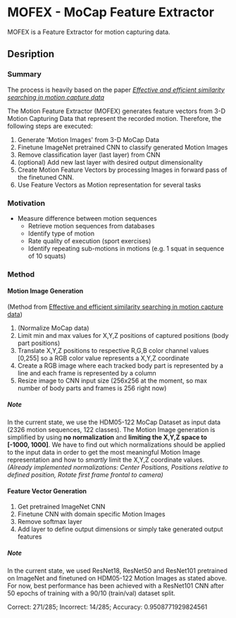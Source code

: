 # MOFEX - MoCap Feature Extractor

MOFEX is a Feature Extractor for motion capturing data.

## Desription

### Summary

The process is heavily based on the paper *[Effective and efficient similarity searching in motion capture data](http://link.springer.com/10.1007/s11042-017-4859-7)*

The Motion Feature Extractor (MOFEX) generates feature vectors from 3-D Motion Capturing Data that represent the recorded motion. Therefore, the following steps are executed:

1. Generate 'Motion Images' from 3-D MoCap Data
2. Finetune ImageNet pretrained CNN to classify generated Motion Images
3. Remove classification layer (last layer) from CNN
4. (optional) Add new last layer with desired output dimensionality
5. Create Motion Feature Vectors by processing Images in forward pass of the finetuned CNN.
6. Use Feature Vectors as Motion representation for several tasks

### Motivation

* Measure difference between motion sequences
  * Retrieve motion sequences from databases
  * Identify type of motion
  * Rate quality of execution (sport exercises)
  * Identify repeating sub-motions in motions (e.g. 1 squat in sequence of 10 squats)

### Method

#### Motion Image Generation

(Method from [Effective and efficient similarity searching in motion capture data](http://link.springer.com/10.1007/s11042-017-4859-7))
1. (Normalize MoCap data) 
1. Limit min and max values for X,Y,Z positions of captured positions (body part positions)
2. Translate X,Y,Z positions to respective R,G,B color channel values [0,255] so a RGB color value represents a X,Y,Z coordinate
3. Create a RGB image where each tracked body part is represented by a line and each frame is represented by a column
4. Resize image to CNN input size (256x256 at the moment, so max number of body parts and frames is 256 right now)

##### Note
In the current state, we use the HDM05-122 MoCap Dataset as input data (2326 motion sequences, 122 classes). The Motion Image generation is simplified by using **no normalization** and **limiting the X,Y,Z space to [-1000, 1000]**. We have to find out which normalizations should be applied to the input data in order to get the most meaningful Motion Image representation and how to *smartly* limit the X,Y,Z coordinate values.
*(Already implemented normalizations: Center Positions, Positions relative to defined position, Rotate first frame frontal to camera)*

#### Feature Vector Generation

1. Get pretrained ImageNet CNN
2. Finetune CNN with domain specific Motion Images
3. Remove softmax layer
4. Add layer to define output dimensions or simply take generated output features

##### Note
In the current state, we used ResNet18, ResNet50 and ResNet101 pretrained on ImageNet and finetuned on HDM05-122 Motion Images as stated above. For now, best performance has been achieved with a ResNet101 CNN after 50 epochs of training with a 90/10 (train/val) dataset split.

Correct: 271/285; Incorrect: 14/285; Accuracy: 0.9508771929824561
